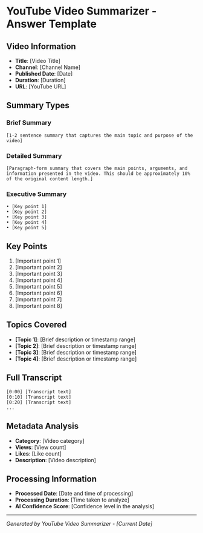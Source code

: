 # YouTube Video Summarizer - Answer Template

## Video Information
- **Title**: [Video Title]
- **Channel**: [Channel Name]
- **Published Date**: [Date]
- **Duration**: [Duration]
- **URL**: [YouTube URL]

## Summary Types

### Brief Summary
```
[1-2 sentence summary that captures the main topic and purpose of the video]
```

### Detailed Summary
```
[Paragraph-form summary that covers the main points, arguments, and information presented in the video. This should be approximately 10% of the original content length.]
```

### Executive Summary
```
• [Key point 1]
• [Key point 2]
• [Key point 3]
• [Key point 4]
• [Key point 5]
```

## Key Points
1. [Important point 1]
2. [Important point 2]
3. [Important point 3]
4. [Important point 4]
5. [Important point 5]
6. [Important point 6]
7. [Important point 7]
8. [Important point 8]

## Topics Covered
- **[Topic 1]**: [Brief description or timestamp range]
- **[Topic 2]**: [Brief description or timestamp range]
- **[Topic 3]**: [Brief description or timestamp range]
- **[Topic 4]**: [Brief description or timestamp range]

## Full Transcript
```
[0:00] [Transcript text]
[0:10] [Transcript text]
[0:20] [Transcript text]
...
```

## Metadata Analysis
- **Category**: [Video category]
- **Views**: [View count]
- **Likes**: [Like count]
- **Description**: [Video description]

## Processing Information
- **Processed Date**: [Date and time of processing]
- **Processing Duration**: [Time taken to analyze]
- **AI Confidence Score**: [Confidence level in the analysis]

---

*Generated by YouTube Video Summarizer - [Current Date]*
